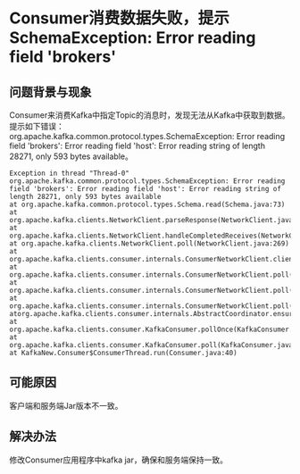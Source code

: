 # Consumer消费数据失败，提示SchemaException: Error reading field 'brokers'<a name="mrs_03_0104"></a>

## 问题背景与现象<a name="zh-cn_topic_0167276398_s8c5a413588744f3ea1320d012fdb73cb"></a>

Consumer来消费Kafka中指定Topic的消息时，发现无法从Kafka中获取到数据。提示如下错误： org.apache.kafka.common.protocol.types.SchemaException: Error reading field 'brokers': Error reading field 'host': Error reading string of length 28271, only 593 bytes available。

```
Exception in thread "Thread-0" org.apache.kafka.common.protocol.types.SchemaException: Error reading field 'brokers': Error reading field 'host': Error reading string of length 28271, only 593 bytes available
at org.apache.kafka.common.protocol.types.Schema.read(Schema.java:73)
at org.apache.kafka.clients.NetworkClient.parseResponse(NetworkClient.java:380)
at org.apache.kafka.clients.NetworkClient.handleCompletedReceives(NetworkClient.java:449)
at org.apache.kafka.clients.NetworkClient.poll(NetworkClient.java:269)
at org.apache.kafka.clients.consumer.internals.ConsumerNetworkClient.clientPoll(ConsumerNetworkClient.java:360)
at org.apache.kafka.clients.consumer.internals.ConsumerNetworkClient.poll(ConsumerNetworkClient.java:224)
at org.apache.kafka.clients.consumer.internals.ConsumerNetworkClient.poll(ConsumerNetworkClient.java:192)
at org.apache.kafka.clients.consumer.internals.ConsumerNetworkClient.poll(ConsumerNetworkClient.java:163)
atorg.apache.kafka.clients.consumer.internals.AbstractCoordinator.ensureCoordinatorReady(AbstractCoordinator.java:179)
at org.apache.kafka.clients.consumer.KafkaConsumer.pollOnce(KafkaConsumer.java:973)
at org.apache.kafka.clients.consumer.KafkaConsumer.poll(KafkaConsumer.java:937)
at KafkaNew.Consumer$ConsumerThread.run(Consumer.java:40)

```

## 可能原因<a name="zh-cn_topic_0167276398_s32d34cd2ed084d9dbf63d1ca6576eea0"></a>

客户端和服务端Jar版本不一致。

## 解决办法<a name="zh-cn_topic_0167276398_section54081112311"></a>

修改Consumer应用程序中kafka jar，确保和服务端保持一致。

